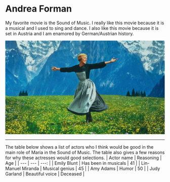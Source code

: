 # Andrea Forman

My favorite movie is the Sound of Music. I really like this movie because it is a musical and I used to sing and dance. I also like this movie because it is set in Austria and I am enamored by German/Austrian history.

![Julie Andrews](music.jpg)

---
The table below shows a list of actors who I think would be good in the main role of Maria in the Sound of Music. The table also gives a few reasons for why these actresses would good selections.
| Actor name | Reasoning | Age |
| --- | --- | ---: |
| Emily Blunt | Has been in musicals | 41 |
| Lin-Manuel Miranda | Musical genius | 45 |
| Amy Adams | Humor | 50 |
| Judy Garland | Beautiful voice | Deceased |